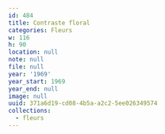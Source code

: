 ```yaml
---
id: 484
title: Contraste floral
categories: Fleurs
w: 116
h: 90
location: null
note: null
file: null
year: '1969'
year_start: 1969
year_end: null
image: null
uuid: 371a6d19-cd08-4b5a-a2c2-5ee026349574
collections:
  - fleurs
---
```


